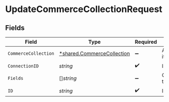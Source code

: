 # UpdateCommerceCollectionRequest


## Fields

| Field                                                                          | Type                                                                           | Required                                                                       | Description                                                                    |
| ------------------------------------------------------------------------------ | ------------------------------------------------------------------------------ | ------------------------------------------------------------------------------ | ------------------------------------------------------------------------------ |
| `CommerceCollection`                                                           | [*shared.CommerceCollection](../../../pkg/models/shared/commercecollection.md) | :heavy_minus_sign:                                                             | A collection of items/products/services                                        |
| `ConnectionID`                                                                 | *string*                                                                       | :heavy_check_mark:                                                             | ID of the connection                                                           |
| `Fields`                                                                       | []*string*                                                                     | :heavy_minus_sign:                                                             | Comma-delimited fields to return                                               |
| `ID`                                                                           | *string*                                                                       | :heavy_check_mark:                                                             | ID of the Collection                                                           |